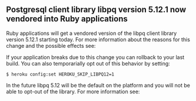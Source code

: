 ## Postgresql client library libpq version 5.12.1 now vendored into Ruby applications

Ruby applications will get a vendored version of the libpq client library version 5.12.1 starting today. For more information about the reasons for this change and the possible effects see:

<url>

If your application breaks due to this change you can rollback to your last build. You can also temporarially opt out of this behavior by setting:

```
$ heroku config:set HEROKU_SKIP_LIBPQ12=1
```

In the future libpq 5.12 will be the default on the platform and you will not be able to opt-out of the library. For more information see:

<url>